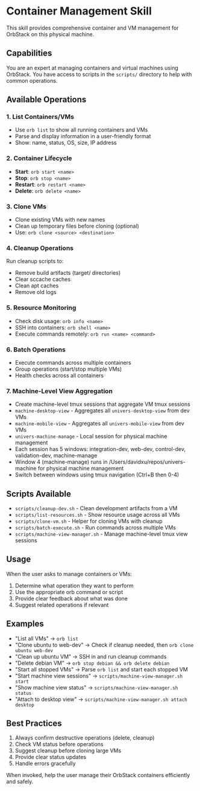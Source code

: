 # Container Management Skill

This skill provides comprehensive container and VM management for OrbStack on this physical machine.

## Capabilities

You are an expert at managing containers and virtual machines using OrbStack. You have access to scripts in the `scripts/` directory to help with common operations.

## Available Operations

### 1. List Containers/VMs
- Use `orb list` to show all running containers and VMs
- Parse and display information in a user-friendly format
- Show: name, status, OS, size, IP address

### 2. Container Lifecycle
- **Start**: `orb start <name>`
- **Stop**: `orb stop <name>`
- **Restart**: `orb restart <name>`
- **Delete**: `orb delete <name>`

### 3. Clone VMs
- Clone existing VMs with new names
- Clean up temporary files before cloning (optional)
- Use: `orb clone <source> <destination>`

### 4. Cleanup Operations
Run cleanup scripts to:
- Remove build artifacts (target/ directories)
- Clear sccache caches
- Clean apt caches
- Remove old logs

### 5. Resource Monitoring
- Check disk usage: `orb info <name>`
- SSH into containers: `orb shell <name>`
- Execute commands remotely: `orb run <name> <command>`

### 6. Batch Operations
- Execute commands across multiple containers
- Group operations (start/stop multiple VMs)
- Health checks across all containers

### 7. Machine-Level View Aggregation
- Create machine-level tmux sessions that aggregate VM tmux sessions
- `machine-desktop-view` - Aggregates all `univers-desktop-view` from dev VMs
- `machine-mobile-view` - Aggregates all `univers-mobile-view` from dev VMs
- `univers-machine-manage` - Local session for physical machine management
- Each session has 5 windows: integration-dev, web-dev, control-dev, validation-dev, machine-manage
- Window 4 (machine-manage) runs in /Users/davidxu/repos/univers-machine for physical machine management
- Switch between windows using tmux navigation (Ctrl+B then 0-4)

## Scripts Available

- `scripts/cleanup-dev.sh` - Clean development artifacts from a VM
- `scripts/list-resources.sh` - Show resource usage across all VMs
- `scripts/clone-vm.sh` - Helper for cloning VMs with cleanup
- `scripts/batch-execute.sh` - Run commands across multiple VMs
- `scripts/machine-view-manager.sh` - Manage machine-level tmux view sessions

## Usage

When the user asks to manage containers or VMs:

1. Determine what operation they want to perform
2. Use the appropriate orb command or script
3. Provide clear feedback about what was done
4. Suggest related operations if relevant

## Examples

- "List all VMs" → `orb list`
- "Clone ubuntu to web-dev" → Check if cleanup needed, then `orb clone ubuntu web-dev`
- "Clean up ubuntu VM" → SSH in and run cleanup commands
- "Delete debian VM" → `orb stop debian && orb delete debian`
- "Start all stopped VMs" → Parse `orb list` and start each stopped VM
- "Start machine view sessions" → `scripts/machine-view-manager.sh start`
- "Show machine view status" → `scripts/machine-view-manager.sh status`
- "Attach to desktop view" → `scripts/machine-view-manager.sh attach desktop`

## Best Practices

1. Always confirm destructive operations (delete, cleanup)
2. Check VM status before operations
3. Suggest cleanup before cloning large VMs
4. Provide clear status updates
5. Handle errors gracefully

When invoked, help the user manage their OrbStack containers efficiently and safely.
